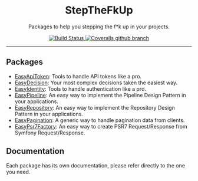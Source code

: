 <div align="center">
    <h1>StepTheFkUp</h1>
    <p>Packages to help you stepping the f*k up in your projects.</p>
    <p>
        <a href="https://travis-ci.org/StepTheFkUp/StepTheFkUp" target="_blank">
            <img alt="Build Status" src="https://img.shields.io/travis/StepTheFkUp/StepTheFkUp/master.svg">
        </a>
        <a href="https://coveralls.io/github/StepTheFkUp/StepTheFkUp" target="_blank">
            <img alt="Coveralls github branch" src="https://img.shields.io/coveralls/github/StepTheFkUp/StepTheFkUp/master.svg">
        </a>
    </p>
</div>

---

## Packages

- [EasyApiToken](https://github.com/StepTheFkUp/EasyApiToken): Tools to handle API tokens like a pro.
- [EasyDecision](https://github.com/StepTheFkUp/EasyDecision): Your most complex decisions taken the easiest way.
- [EasyIdentity](https://github.com/StepTheFkUp/EasyIdentity): Tools to handle authentication like a pro.
- [EasyPipeline](https://github.com/StepTheFkUp/EasyPipeline): An easy way to implement the Pipeline Design Pattern in your applications.
- [EasyRepository](https://github.com/StepTheFkUp/EasyRepository): An easy way to implement the Repository Design Pattern in your applications.
- [EasyPagination](https://github.com/StepTheFkUp/EasyPagination): A generic way to handle pagination data from clients.
- [EasyPsr7Factory](https://github.com/StepTheFkUp/EasyPsr7Factory): An easy way to create PSR7 Request/Response from Symfony Request/Response.

## Documentation

Each package has its own documentation, please refer directly to the one you need.